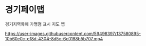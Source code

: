 # 경기페이맵
경기지역화폐 가맹점 표시 지도 앱

https://user-images.githubusercontent.com/59498397/137580895-10b60e0c-ef8d-4304-8d5c-6c0188b5b707.mp4
